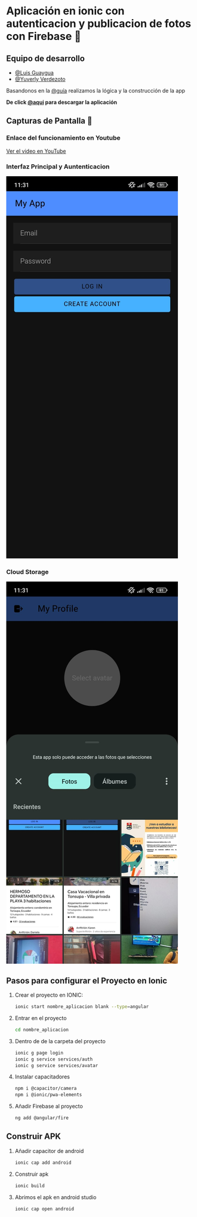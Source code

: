 

# Aplicación en ionic con autenticacion y publicacion de fotos con Firebase 📱

## Equipo de desarrollo

- [@Luis Guaygua](https://github.com/Kr-luis)
- [@Yuverly Verdezoto](https://github.com/YuverlyHidokun)

Basandonos en la [@guía](https://devdactic.com/ionic-firebase-auth-upload) realizamos la lógica y la construcción de la app

**De click [@aqui](https://github.com/Kr-luis/Repaso_firebase/blob/main/Repaso_firebase_GV.apk) para descargar la aplicación**


## Capturas de Pantalla 📸


### Enlace del funcionamiento en Youtube 

[Ver el video en YouTube](https://youtu.be/wJszaWlqqSw)

### Interfaz Principal y Auntenticacion

![login](https://github.com/Kr-luis/Repaso_firebase/blob/main/src/assets/Capturas%20de%20pantalla/login.jpeg?raw=true)

### Cloud Storage

![storage](https://github.com/Kr-luis/Repaso_firebase/blob/main/src/assets/Capturas%20de%20pantalla/storage.jpeg?raw=true)


## Pasos para configurar el Proyecto en Ionic 

1. Crear el proyecto en IONIC:
   ```bash
   ionic start nombre_aplicacion blank --type=angular
2. Entrar en el proyecto
    ```bash
    cd nombre_aplicacion
3. Dentro de de la carpeta del proyecto
   ```bash
   ionic g page login
   ionic g service services/auth
   ionic g service services/avatar
3. Instalar capacitadores 
   ```bash
   npm i @capacitor/camera
   npm i @ionic/pwa-elements
4. Añadir Firebase al proyecto 
   ```bash
   ng add @angular/fire
## Construir APK
1. Añadir capacitor de android
   ```bash
   ionic cap add android
2. Construir apk
   ```bash
   ionic build
3. Abrimos el apk en android studio
   ```bash
   ionic cap open android
